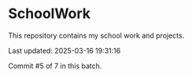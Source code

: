 # SchoolWork

This repository contains my school work and projects.

Last updated: 2025-03-16 19:31:16

Commit #5 of 7 in this batch.